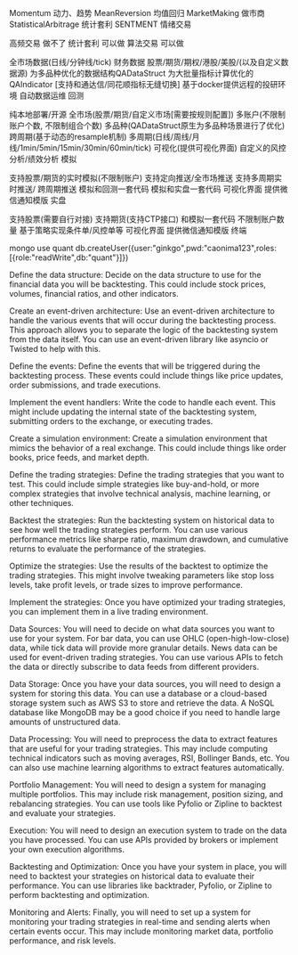 <!--
 * @Author: Kaoru
 * @Date: 2022-03-16 10:25:09
 * @LastEditTime: 2022-03-20 17:16:21
 * @LastEditors: Kaoru
 * @Description: Be stronger,be patient,be confident and never say die.
 * @FilePath: /Ginkgo/notes.md
 * What goes around comes around.
-->
Momentum 动力、趋势
MeanReversion 均值回归
MarketMaking 做市商
StatisticalArbitrage 统计套利
SENTMENT 情绪交易


高频交易 做不了
统计套利 可以做
算法交易 可以做




全市场数据(日线/分钟线/tick)
财务数据
股票/期货/期权/港股/美股/(以及自定义数据源)
为多品种优化的数据结构QADataStruct
为大批量指标计算优化的QAIndicator [支持和通达信/同花顺指标无缝切换]
基于docker提供远程的投研环境
自动数据运维
回测

纯本地部署/开源
全市场(股票/期货/自定义市场[需要按规则配置])
多账户(不限制账户个数, 不限制组合个数)
多品种(QADataStruct原生为多品种场景进行了优化)
跨周期(基于动态的resample机制)
多周期(日线/周线/月线/1min/5min/15min/30min/60min/tick)
可视化(提供可视化界面)
自定义的风控分析/绩效分析
模拟

支持股票/期货的实时模拟(不限制账户)
支持定向推送/全市场推送
支持多周期实时推送/ 跨周期推送
模拟和回测一套代码
模拟和实盘一套代码
可视化界面
提供微信通知模版
实盘

支持股票(需要自行对接)
支持期货(支持CTP接口)
和模拟一套代码
不限制账户数量
基于策略实现条件单/风控单等
可视化界面
提供微信通知模版
终端


mongo
use quant
db.createUser({user:"ginkgo",pwd:"caonima123",roles:[{role:"readWrite",db:"quant"}]})




Define the data structure: Decide on the data structure to use for the financial data you will be backtesting. This could include stock prices, volumes, financial ratios, and other indicators.

Create an event-driven architecture: Use an event-driven architecture to handle the various events that will occur during the backtesting process. This approach allows you to separate the logic of the backtesting system from the data itself. You can use an event-driven library like asyncio or Twisted to help with this.

Define the events: Define the events that will be triggered during the backtesting process. These events could include things like price updates, order submissions, and trade executions.

Implement the event handlers: Write the code to handle each event. This might include updating the internal state of the backtesting system, submitting orders to the exchange, or executing trades.

Create a simulation environment: Create a simulation environment that mimics the behavior of a real exchange. This could include things like order books, price feeds, and market depth.

Define the trading strategies: Define the trading strategies that you want to test. This could include simple strategies like buy-and-hold, or more complex strategies that involve technical analysis, machine learning, or other techniques.

Backtest the strategies: Run the backtesting system on historical data to see how well the trading strategies perform. You can use various performance metrics like sharpe ratio, maximum drawdown, and cumulative returns to evaluate the performance of the strategies.

Optimize the strategies: Use the results of the backtest to optimize the trading strategies. This might involve tweaking parameters like stop loss levels, take profit levels, or trade sizes to improve performance.

Implement the strategies: Once you have optimized your trading strategies, you can implement them in a live trading environment.






Data Sources: You will need to decide on what data sources you want to use for your system. For bar data, you can use OHLC (open-high-low-close) data, while tick data will provide more granular details. News data can be used for event-driven trading strategies. You can use various APIs to fetch the data or directly subscribe to data feeds from different providers.

Data Storage: Once you have your data sources, you will need to design a system for storing this data. You can use a database or a cloud-based storage system such as AWS S3 to store and retrieve the data. A NoSQL database like MongoDB may be a good choice if you need to handle large amounts of unstructured data.

Data Processing: You will need to preprocess the data to extract features that are useful for your trading strategies. This may include computing technical indicators such as moving averages, RSI, Bollinger Bands, etc. You can also use machine learning algorithms to extract features automatically.

Portfolio Management: You will need to design a system for managing multiple portfolios. This may include risk management, position sizing, and rebalancing strategies. You can use tools like Pyfolio or Zipline to backtest and evaluate your strategies.

Execution: You will need to design an execution system to trade on the data you have processed. You can use APIs provided by brokers or implement your own execution algorithms.

Backtesting and Optimization: Once you have your system in place, you will need to backtest your strategies on historical data to evaluate their performance. You can use libraries like backtrader, Pyfolio, or Zipline to perform backtesting and optimization.

Monitoring and Alerts: Finally, you will need to set up a system for monitoring your trading strategies in real-time and sending alerts when certain events occur. This may include monitoring market data, portfolio performance, and risk levels.
